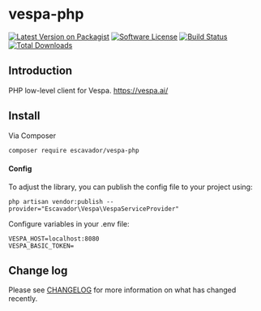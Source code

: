 # vespa-php
[![Latest Version on Packagist][ico-version]][link-packagist]
[![Software License][ico-license]](LICENSE.md)
[![Build Status][ico-build-status]][link-travis]
[![Total Downloads][ico-downloads]][link-downloads]

## Introduction
PHP low-level client for Vespa. https://vespa.ai/

## Install

Via Composer
``` bash
composer require escavador/vespa-php
```
#### Config
To adjust the library, you can publish the config file to your project using:
```
php artisan vendor:publish --provider="Escavador\Vespa\VespaServiceProvider"
```
Configure variables in your .env file:
```
VESPA_HOST=localhost:8080
VESPA_BASIC_TOKEN=
```
## Change log

Please see [CHANGELOG](CHANGELOG.md) for more information on what has changed recently.


[ico-version]: https://img.shields.io/packagist/v/escavador/vespa-php.svg?style=flat-square
[ico-license]: https://img.shields.io/badge/license-LGPL3-brightgreen.svg?style=flat-square
[ico-downloads]: https://img.shields.io/packagist/dt/escavador/vespa-php.svg?style=flat-square
[ico-build-status]: https://travis-ci.org/Escavador/vespa-php.svg?branch=master

[link-packagist]: https://packagist.org/packages/escavador/vespa-php
[link-downloads]: https://poser.pugx.org/escavador/vespa-php/downloads
[link-author]: https://github.com/escavador
[link-travis]: https://travis-ci.org/Escavador/vespa-php
